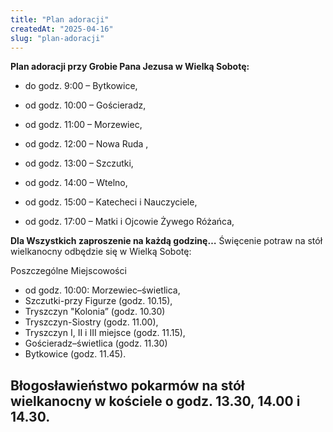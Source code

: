 ```yaml
---
title: "Plan adoracji"
createdAt: "2025-04-16"
slug: "plan-adoracji"
---
```


**Plan adoracji przy Grobie Pana Jezusa w Wielką Sobotę:**

- do godz. 9:00 – Bytkowice,

- od godz. 10:00 – Gościeradz,
- od godz. 11:00 – Morzewiec,
- od godz. 12:00 – Nowa Ruda ,
- od godz. 13:00 – Szczutki,
- od godz. 14:00 – Wtelno,
- od godz. 15:00 – Katecheci i Nauczyciele,
- od godz. 17:00 – Matki i Ojcowie Żywego Różańca,

**Dla Wszystkich zaproszenie na każdą godzinę…**
Święcenie potraw na stół wielkanocny odbędzie się w Wielką Sobotę:

Poszczególne Miejscowości

- od godz. 10:00: Morzewiec–świetlica,
- Szczutki-przy Figurze (godz. 10.15),
- Tryszczyn "Kolonia” (godz. 10.30)
- Tryszczyn-Siostry (godz. 11.00),
- Tryszczyn I, II i III miejsce (godz. 11.15),
- Gościeradz–świetlica (godz. 11.30)
- Bytkowice (godz. 11.45).

## Błogosławieństwo pokarmów na stół wielkanocny w kościele o godz. 13.30, 14.00 i 14.30.
